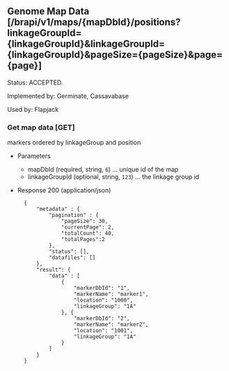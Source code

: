 ## Genome Map Data [/brapi/v1/maps/{mapDbId}/positions?linkageGroupId={linkageGroupId}&linkageGroupId={linkageGroupId}&pageSize={pageSize}&page={page}]

Status: ACCEPTED.

Implemented by: Germinate, Cassavabase

Used by: Flapjack

### Get map data [GET]

markers ordered by linkageGroup and position

+ Parameters
   + mapDbId (required, string, `6`) ... unique id of the map
   + linkageGroupId (optional, string, `123`) ... the linkage group id

+ Response 200 (application/json)

        {
            "metadata" : { 
                "pagination" : { 
                    "pageSize": 30, 
                    "currentPage": 2, 
                    "totalCount": 40, 
                    "totalPages":2 
                },
                "status": [],
                "datafiles": []
            },
            "result": { 
                "data" : [
                    {
                        "markerDbId": "1",
                        "markerName": "marker1",
                        "location": "1000",
                        "linkageGroup": "1A"
                    }, {
                        "markerDbId": "2",
                        "markerName": "marker2",
                        "location": "1001",
                        "linkageGroup": "1A"
                    }
                ]
            }
        }
